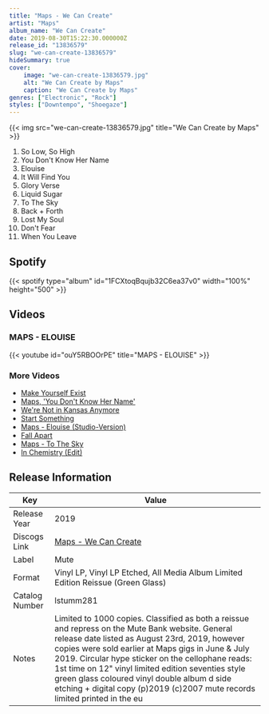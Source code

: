 ```yaml
---
title: "Maps - We Can Create"
artist: "Maps"
album_name: "We Can Create"
date: 2019-08-30T15:22:30.000000Z
release_id: "13836579"
slug: "we-can-create-13836579"
hideSummary: true
cover:
    image: "we-can-create-13836579.jpg"
    alt: "We Can Create by Maps"
    caption: "We Can Create by Maps"
genres: ["Electronic", "Rock"]
styles: ["Downtempo", "Shoegaze"]
---
```


{{< img src="we-can-create-13836579.jpg" title="We Can Create by Maps" >}}

<!-- section break -->

1. So Low, So High
2. You Don't Know Her Name
3. Elouise
4. It Will Find You
5. Glory Verse
6. Liquid Sugar
7. To The Sky
8. Back + Forth
9. Lost My Soul
10. Don't Fear
11. When You Leave

<!-- section break -->


## Spotify
{{< spotify type="album" id="1FCXtoqBqujb32C6ea37v0" width="100%" height="500" >}}



## Videos
### MAPS - ELOUISE
{{< youtube id="ouY5RBOOrPE" title="MAPS - ELOUISE" >}}<br>

### More Videos

- [Make Yourself Exist](https://www.youtube.com/watch?v=bHSQsbSAuHQ)
- [Maps, 'You Don't Know Her Name'](https://www.youtube.com/watch?v=AJgtYk5Pd9M)
- [We're Not in Kansas Anymore](https://www.youtube.com/watch?v=oANfQ7Br1IA)
- [Start Something](https://www.youtube.com/watch?v=dTITpNVU1T4)
- [Maps - Elouise (Studio-Version)](https://www.youtube.com/watch?v=XVU75kz91dE)
- [Fall Apart](https://www.youtube.com/watch?v=_9N6YlDUxzU)
- [Maps - To The Sky](https://www.youtube.com/watch?v=9dHiOJ_JNJM)
- [In Chemistry (Edit)](https://www.youtube.com/watch?v=TCTStfBoQyk)


## Release Information
|  Key           | Value                                                |
| ---------------| ---------------------------------------------------- |
| Release Year   | 2019                                   |
| Discogs Link   | [Maps - We Can Create](https://www.discogs.com/release/13836579-Maps-We-Can-Create) |
| Label          | Mute |
| Format         | Vinyl LP, Vinyl LP Etched, All Media Album Limited Edition Reissue (Green Glass) |
| Catalog Number | lstumm281 |
| Notes | Limited to 1000 copies.  Classified as both a reissue and repress on the Mute Bank website.  General release date listed as August 23rd, 2019, however copies were sold earlier at Maps gigs in June & July 2019.  Circular hype sticker on the cellophane reads: 1st time on 12" vinyl limited edition seventies style green glass coloured vinyl double album d side etching + digital copy  (p)2019 (c)2007 mute records limited printed in the eu |